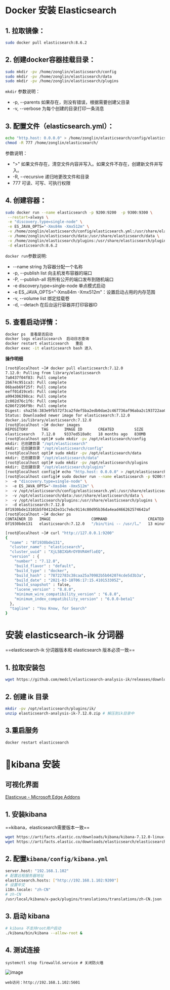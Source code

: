 # Docker 安装 Elasticsearch

## 1. 拉取镜像：

```bash
sudo docker pull elasticsearch:8.6.2
```

## 2. 创建docker容器挂载目录：

```bash
sudo mkdir -pv /home/zonglin/elasticsearch/config
sudo mkdir -pv /home/zonglin/elasticsearch/data
sudo mkdir -pv /home/zonglin/elasticsearch/plugins
```

`mkdir` 参数说明：

- -p, --parents     如果存在，则没有错误，根据需要创建父目录
- -v, --verbose     为每个创建的目录打印一条消息

## 3. 配置文件（elasticsearch.yml）：

```bash
echo "http.host: 0.0.0.0" > /home/zonglin/elasticsearch/config/elasticsearch.yml
chmod -R 777 /home/zonglin/elasticsearch/
```

参数说明：

- ">"                          如果文件存在，清空文件内容并写入。如果文件不存在，创建新文件并写入。
- -R, --recursive        递归地更改文件和目录
- 777                         可读、可写、可执行权限

## 4. 创建容器：

```bash
sudo docker run --name elasticsearch -p 9200:9200  -p 9300:9300 \
 --restart=always \
 -e "discovery.type=single-node" \
 -e ES_JAVA_OPTS="-Xms84m -Xmx512m" \
 -v /home/zonglin/elasticsearch/config/elasticsearch.yml:/usr/share/elasticsearch/config/elasticsearch.yml \
 -v /home/zonglin/elasticsearch/data:/usr/share/elasticsearch/data \
 -v /home/zonglin/elasticsearch/plugins:/usr/share/elasticsearch/plugins \
 -d elasticsearch:8.6.2
```

`docker run`参数说明:

- --name string                    为容器分配一个名称
- -p, --publish list                  向主机发布容器的端口
- -P, --publish-all                    将所有公开的端口发布到随机端口
- -e discovery.type=single-node 单点模式启动
- -e ES_JAVA_OPTS="-Xms84m -Xmx512m"：设置启动占用的内存范围
- -v, --volume list                    绑定挂载卷
- -d, --detach                         在后台运行容器并打印容器ID

## 5. 查看启动详情：

```bash
docker ps  查看是否启动
docker logs elasticsearch  启动日志查询
docker restart elasticsearch   重启
docker exec -it elasticsearch bash 进入
```

**操作明细**

```bash
[root@localhost ~]# docker pull elasticsearch:7.12.0
7.12.0: Pulling from library/elasticsearch
7a0437f04f83: Pull complete 
2b674c951ca3: Pull complete 
06baeb69f25f: Pull complete 
eeff01d19ce5: Pull complete 
a994306398ca: Pull complete 
2c002d76c1f6: Pull complete 
6286f2196f9b: Pull complete 
Digest: sha256:383e9fb572f3ca2fdef5ba2edb0dae2c467736af96aba2c193722aa0c08ca7ec
Status: Downloaded newer image for elasticsearch:7.12.0
docker.io/library/elasticsearch:7.12.0
[root@localhost ~]# docker images
REPOSITORY      TAG       IMAGE ID       CREATED         SIZE
elasticsearch   7.12.0    9337ed510a0c   18 months ago   830MB
[root@localhost opt]# sudo mkdir -pv /opt/elasticsearch/config
mkdir: 已创建目录 "/opt/elasticsearch"
mkdir: 已创建目录 "/opt/elasticsearch/config"
[root@localhost opt]# sudo mkdir -pv /opt/elasticsearch/data
mkdir: 已创建目录 "/opt/elasticsearch/data"
[root@localhost opt]# sudo mkdir -pv /opt/elasticsearch/plugins
mkdir: 已创建目录 "/opt/elasticsearch/plugins"
[root@localhost config]# echo "http.host: 0.0.0.0" > /opt/elasticsearch/config/elasticsearch.yml
[root@localhost config]# sudo docker run --name elasticsearch -p 9200:9200  -p 9300:9300 \
>  -e "discovery.type=single-node" \
>  -e ES_JAVA_OPTS="-Xms84m -Xmx512m" \
>  -v /opt/elasticsearch/config/elasticsearch.yml:/usr/share/elasticsearch/config/elasticsearch.yml \
>  -v /opt/elasticsearch/data:/usr/share/elasticsearch/data \
>  -v /opt/elasticsearch/plugins:/usr/share/elasticsearch/plugins \
>  -d elasticsearch:7.12.0
8f1930bde13101b5f0412d2e31c7ebc9114c80d95b36da4ead466262574642af
[root@localhost ~]# docker ps
CONTAINER ID   IMAGE                  COMMAND                  CREATED          STATUS             PORTS                                                                                  NAMES
8f1930bde131   elasticsearch:7.12.0   "/bin/tini -- /usr/l…"   13 minutes ago   Up 5 minutes       0.0.0.0:9200->9200/tcp, :::9200->9200/tcp, 0.0.0.0:9300->9300/tcp, :::9300->9300/tcp   elasticsearch

[root@localhost ~]# curl "http://127.0.0.1:9200"
{
  "name" : "8f1930bde131",
  "cluster_name" : "elasticsearch",
  "cluster_uuid" : "XjL5BIXbRrOY0VR4HfloEQ",
  "version" : {
    "number" : "7.12.0",
    "build_flavor" : "default",
    "build_type" : "docker",
    "build_hash" : "78722783c38caa25a70982b5b042074cde5d3b3a",
    "build_date" : "2021-03-18T06:17:15.410153305Z",
    "build_snapshot" : false,
    "lucene_version" : "8.8.0",
    "minimum_wire_compatibility_version" : "6.8.0",
    "minimum_index_compatibility_version" : "6.0.0-beta1"
  },
  "tagline" : "You Know, for Search"
}
```

# 安装 elasticsearch-ik 分词器

==elasticsearch-ik 分词器版本和 elasticsearch 版本必须一致==

## 1. 拉取安装包

```sh
wget https://github.com/medcl/elasticsearch-analysis-ik/releases/download/v7.12.0/elasticsearch-analysis-ik-7.12.0.zip
```

## 2. 创建 ik 目录

```sh
mkdir -pv /opt/elasticsearch/plugins/ik/
unzip elasticsearch-analysis-ik-7.12.0.zip # 解压到ik目录中
```

## 3.重启服务

```sh
docker restart elasticsearch
```

# 🔨kibana 安装

## 可视化界面

[Elasticvue - Microsoft Edge Addons](https://microsoftedge.microsoft.com/addons/detail/elasticvue/geifniocjfnfilcbeloeidajlfmhdlgo)

## 1. 安装kibana

==kibana，elasticsearch需要版本一致==

```sh
wget https://artifacts.elastic.co/downloads/kibana/kibana-7.12.0-linux-x86_64.tar.gz
wget https://artifacts.elastic.co/downloads/elasticsearch/elasticsearch-7.12.0-linux-x86_64.tar.gz
```

## 2. 配置`kibana/config/kibana.yml`

```sh
server.host: "192.168.1.102"
# 配置远程服务器地址
elasticsearch.hosts: ["http://192.168.1.102:9200"]
# 设置中文
i18n.locale: "zh-CN"
# zh-CN
/usr/local/kibana/x-pack/plugins/translations/translations/zh-CN.json
```

## 3. 启动 kibana

```sh
# kibana 不支持root用户启动
./kibana/bin/kibana --allow-root &
```

## 4. 测试连接

`systemctl stop firewalld.service # 关闭防火墙`

![image](https://img2022.cnblogs.com/blog/2402369/202210/2402369-20221008090548309-87994082.png)

`web访问：http://192.168.1.102:5601`

‍
